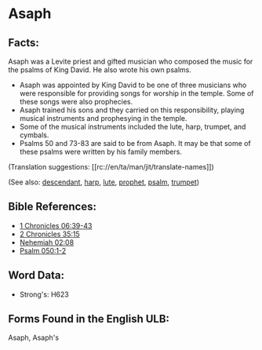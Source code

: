 # Asaph

## Facts:

Asaph was a Levite priest and gifted musician who composed the music for the psalms of King David. He also wrote his own psalms.

* Asaph was appointed by King David to be one of three musicians who were responsible for providing songs for worship in the temple. Some of these songs were also prophecies.
* Asaph trained his sons and they carried on this responsibility, playing musical instruments and prophesying in the temple.
* Some of the musical instruments included the lute, harp, trumpet, and cymbals.
* Psalms 50 and 73-83 are said to be from Asaph. It may be that some of these psalms were written by his family members.

(Translation suggestions: [[rc://en/ta/man/jit/translate-names]])

(See also: [descendant](../other/descendant.md), [harp](../other/harp.md), [lute](../other/lute.md), [prophet](../kt/prophet.md), [psalm](../kt/psalm.md), [trumpet](../other/trumpet.md))

## Bible References:

* [1 Chronicles 06:39-43](rc://en/tn/help/1ch/06/39)
* [2 Chronicles 35:15](rc://en/tn/help/2ch/35/15)
* [Nehemiah 02:08](rc://en/tn/help/neh/02/08)
* [Psalm 050:1-2](rc://en/tn/help/psa/050/001)

## Word Data:

* Strong's: H623

## Forms Found in the English ULB:

Asaph, Asaph's

